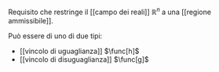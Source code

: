 Requisito che restringe il [[campo dei reali]] $\mathbb{R}^n$ a una [[regione ammissibile]].

Può essere di uno di due tipi:
- [[vincolo di uguaglianza]] $\func[h]$
- [[vincolo di disuguaglianza]] $\func[g]$
